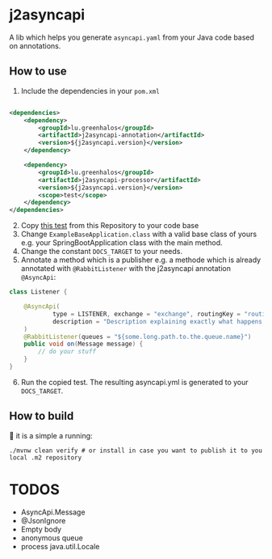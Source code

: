 # j2asyncapi

A lib which helps you generate `asyncapi.yaml` from your Java code based on annotations.

## How to use

1. Include the dependencies in your `pom.xml`

```xml

<dependencies>
    <dependency>
        <groupId>lu.greenhalos</groupId>
        <artifactId>j2asyncapi-annotation</artifactId>
        <version>${j2asyncapi.version}</version>
    </dependency>

    <dependency>
        <groupId>lu.greenhalos</groupId>
        <artifactId>j2asyncapi-processor</artifactId>
        <version>${j2asyncapi.version}</version>
        <scope>test</scope>
    </dependency>
</dependencies>
```

2. Copy [this test](./j2asyncapi-processor/src/test/java/lu/greenhalos/j2asyncapi/annoations/WriteToFileTest.java)
   from this Repository to your code base
3. Change `ExampleBaseApplication.class` with a valid base class of yours e.g. your SpringBootApplication class with the
   main method.
4. Change the constant `DOCS_TARGET` to your needs.
5. Annotate a method which is a publisher e.g. a methode which is already annotated with `@RabbitListener` with the
   j2asyncapi annotation `@AsyncApi`:
```java
class Listener {

    @AsyncApi(
            type = LISTENER, exchange = "exchange", routingKey = "routing.key", payload = ExampleListenerMessage.class,
            description = "Description explaining exactly what happens here"
    )
    @RabbitListener(queues = "${some.long.path.to.the.queue.name}")
    public void on(Message message) {
        // do your stuff
    }
}
```
6. Run the copied test. The resulting asyncapi.yml is generated to your `DOCS_TARGET`.

## How to build

🥁 it is a simple a running:
```shell
./mvnw clean verify # or install in case you want to publish it to you local .m2 repository
```

# TODOS

* AsyncApi.Message
* @JsonIgnore
* Empty body
* anonymous queue
* process java.util.Locale

